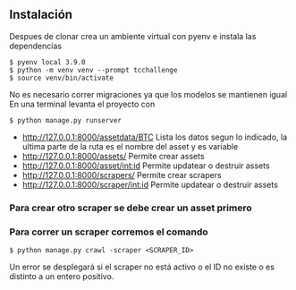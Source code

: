## Instalación

Despues de clonar crea un ambiente virtual con pyenv e instala las dependencias

```shell
$ pyenv local 3.9.0
$ python -m venv venv --prompt tcchallenge
$ source venv/bin/activate
```

No es necesario correr migraciones ya que los modelos se mantienen igual
En una terminal levanta el proyecto con

```shell
$ python manage.py runserver
```

- http://127.0.0.1:8000/assetdata/BTC Lista los datos segun lo indicado, la ultima parte de la ruta es el nombre del asset y es variable
- http://127.0.0.1:8000/assets/ Permite crear assets
- http://127.0.0.1:8000/asset/<int:id> Permite updatear o destruir assets
- http://127.0.0.1:8000/scrapers/ Permite crear scrapers
- http://127.0.0.1:8000/scraper/<int:id> Permite updatear o destruir assets

### Para crear otro scraper se debe crear un asset primero

### Para correr un scraper corremos el comando

```shell
$ python manage.py crawl -scraper <SCRAPER_ID>
```

Un error se desplegará si el scraper no está activo o el ID no existe o es distinto a un entero positivo.